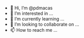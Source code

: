 - 👋 Hi, I’m @pdmacas
- 👀 I’m interested in ...
- 🌱 I’m currently learning ...
- 💞️ I’m looking to collaborate on ...
- 📫 How to reach me ...

<!---
pdmacas/pdmacas is a ✨ special ✨ repository because its `README.md` (this file) appears on your GitHub profile.
You can click the Preview link to take a look at your changes.
--->
